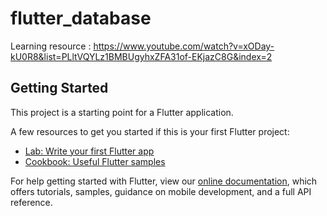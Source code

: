 # flutter_database

Learning resource : https://www.youtube.com/watch?v=xODay-kU0R8&list=PLltVQYLz1BMBUgyhxZFA31of-EKjazC8G&index=2

## Getting Started

This project is a starting point for a Flutter application.

A few resources to get you started if this is your first Flutter project:

- [Lab: Write your first Flutter app](https://flutter.dev/docs/get-started/codelab)
- [Cookbook: Useful Flutter samples](https://flutter.dev/docs/cookbook)

For help getting started with Flutter, view our
[online documentation](https://flutter.dev/docs), which offers tutorials,
samples, guidance on mobile development, and a full API reference.
